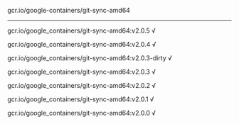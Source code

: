 gcr.io/google-containers/git-sync-amd64 

----
gcr.io/google_containers/git-sync-amd64:v2.0.5 √

gcr.io/google_containers/git-sync-amd64:v2.0.4 √

gcr.io/google_containers/git-sync-amd64:v2.0.3-dirty √

gcr.io/google_containers/git-sync-amd64:v2.0.3 √

gcr.io/google_containers/git-sync-amd64:v2.0.2 √

gcr.io/google_containers/git-sync-amd64:v2.0.1 √

gcr.io/google_containers/git-sync-amd64:v2.0.0 √

